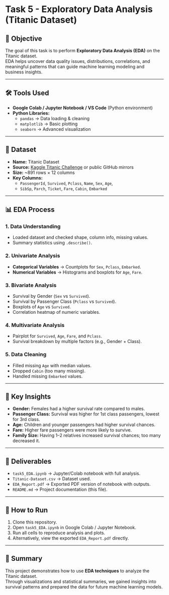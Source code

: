 # Task 5 - Exploratory Data Analysis (Titanic Dataset)

## 🎯 Objective
The goal of this task is to perform **Exploratory Data Analysis (EDA)** on the Titanic dataset.  
EDA helps uncover data quality issues, distributions, correlations, and meaningful patterns that can guide machine learning modeling and business insights.

---

## 🛠️ Tools Used
- **Google Colab / Jupyter Notebook / VS Code** (Python environment)  
- **Python Libraries:**
  - `pandas` → Data loading & cleaning  
  - `matplotlib` → Basic plotting  
  - `seaborn` → Advanced visualization  

---

## 📂 Dataset
- **Name:** Titanic Dataset  
- **Source:** [Kaggle Titanic Challenge](https://www.kaggle.com/c/titanic/data) or public GitHub mirrors  
- **Size:** ~891 rows × 12 columns  
- **Key Columns:**
  - `PassengerId`, `Survived`, `Pclass`, `Name`, `Sex`, `Age`,  
  - `SibSp`, `Parch`, `Ticket`, `Fare`, `Cabin`, `Embarked`

---

## 📊 EDA Process

### 1. Data Understanding
- Loaded dataset and checked shape, column info, missing values.  
- Summary statistics using `.describe()`.  

### 2. Univariate Analysis
- **Categorical Variables** → Countplots for `Sex`, `Pclass`, `Embarked`.  
- **Numerical Variables** → Histograms and boxplots for `Age`, `Fare`.  

### 3. Bivariate Analysis
- Survival by Gender (`Sex` vs `Survived`).  
- Survival by Passenger Class (`Pclass` vs `Survived`).  
- Boxplots of `Age` vs `Survived`.  
- Correlation heatmap of numeric variables.  

### 4. Multivariate Analysis
- Pairplot for `Survived`, `Age`, `Fare`, and `Pclass`.  
- Survival breakdown by multiple factors (e.g., Gender + Class).  

### 5. Data Cleaning
- Filled missing `Age` with median values.  
- Dropped `Cabin` (too many missing).  
- Handled missing `Embarked` values.  

---

## 🔑 Key Insights
- **Gender:** Females had a higher survival rate compared to males.  
- **Passenger Class:** Survival was higher for 1st class passengers, lowest for 3rd class.  
- **Age:** Children and younger passengers had higher survival chances.  
- **Fare:** Higher fare passengers were more likely to survive.  
- **Family Size:** Having 1–2 relatives increased survival chances; too many decreased it.  

---

## 📂 Deliverables
- `task5_EDA.ipynb` → Jupyter/Colab notebook with full analysis.  
- `Titanic-Dataset.csv` → Dataset used.  
- `EDA_Report.pdf` → Exported PDF version of notebook with outputs.  
- `README.md` → Project documentation (this file).  

---

## 🚀 How to Run
1. Clone this repository.  
2. Open `task5_EDA.ipynb` in Google Colab / Jupyter Notebook.  
3. Run all cells to reproduce analysis and plots.  
4. Alternatively, view the exported `EDA_Report.pdf` directly.  

---

## 📌 Summary
This project demonstrates how to use **EDA techniques** to analyze the Titanic dataset.  
Through visualizations and statistical summaries, we gained insights into survival patterns and prepared the data for future machine learning models.
